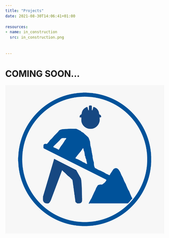 ```yaml
---
title: "Projects"
date: 2021-08-30T14:06:41+01:00

resources:
- name: in_construction
  src: in_construction.png


---
```



# COMING SOON...

![In Construction](in_construction.png)
